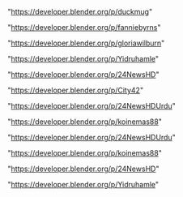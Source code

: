 "https://developer.blender.org/p/duckmug"

"https://developer.blender.org/p/fanniebyrns"

"https://developer.blender.org/p/gloriawilburn"

"https://developer.blender.org/p/Yidruhamle"

"https://developer.blender.org/p/24NewsHD"

"https://developer.blender.org/p/City42"

"https://developer.blender.org/p/24NewsHDUrdu"

"https://developer.blender.org/p/koinemas88"

 
"https://developer.blender.org/p/24NewsHDUrdu"


"https://developer.blender.org/p/koinemas88"


"https://developer.blender.org/p/24NewsHD"


"https://developer.blender.org/p/Yidruhamle"


 
